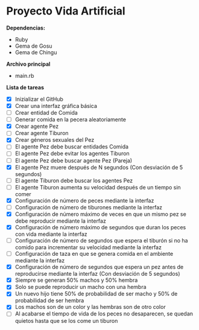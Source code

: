# Proyecto Vida Artificial

**Dependencias:**
- Ruby
- Gema de Gosu
- Gema de Chingu

**Archivo principal**
- main.rb

**Lista de tareas**
- [x] Inizializar el GitHub
- [x] Crear una interfaz gráfica básica
- [ ] Crear entidad de Comida
- [ ] Generar comida en la pecera aleatoriamente
- [x] Crear agente Pez
- [ ] Crear agente Tiburon
- [x] Crear géneros sexuales del Pez
- [ ] El agente Pez debe buscar entidades Comida
- [ ] El agente Pez debe evitar los agentes Tiburon
- [ ] El agente Pez debe buscar agente Pez (Pareja)
- [x] El agente Pez muere después de N segundos (Con desviación de 5 segundos)
- [ ] El agente Tiburon debe buscar los agentes Pez
- [ ] El agente Tiburon aumenta su velocidad después de un tiempo sin comer
- [x] Configuración de número de peces mediante la interfaz
- [ ] Configuración de número de tiburones mediante la interfaz
- [x] Configuración de número máximo de veces en que un mismo pez se debe reproducir mediante la interfaz
- [x] Configuración de número máximo de segundos que duran los peces con vida mediante la interfaz
- [ ] Configuración de número de segundos que espera el tiburón si no ha comido para incrementar su velocidad mediante la interfaz
- [ ] Configuración de taza en que se genera comida en el ambiente mediante la interfaz
- [x] Configuración de número de segundos que espera un pez antes de reproducirse mediante la interfaz (Con desviación de 5 segundos)
- [x] Siempre se generan 50% machos y 50% hembra
- [x] Solo se puede reproducir un macho con una hembra
- [x] Un nuevo hijo tiene 50% de probabilidad de ser macho y 50% de probabilidad de ser hembra
- [x] Los machos son de un color y las hembras son de otro color
- [ ] Al acabarse el tiempo de vida de los peces no desaparecen, se quedan quietos hasta que se los come un tiburon
